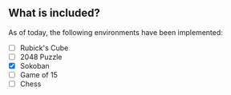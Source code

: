 ## What is included?

As of today, the following environments have been implemented:

- [ ] Rubick's Cube
- [ ] 2048 Puzzle
- [x] Sokoban
- [ ] Game of 15
- [ ] Chess
